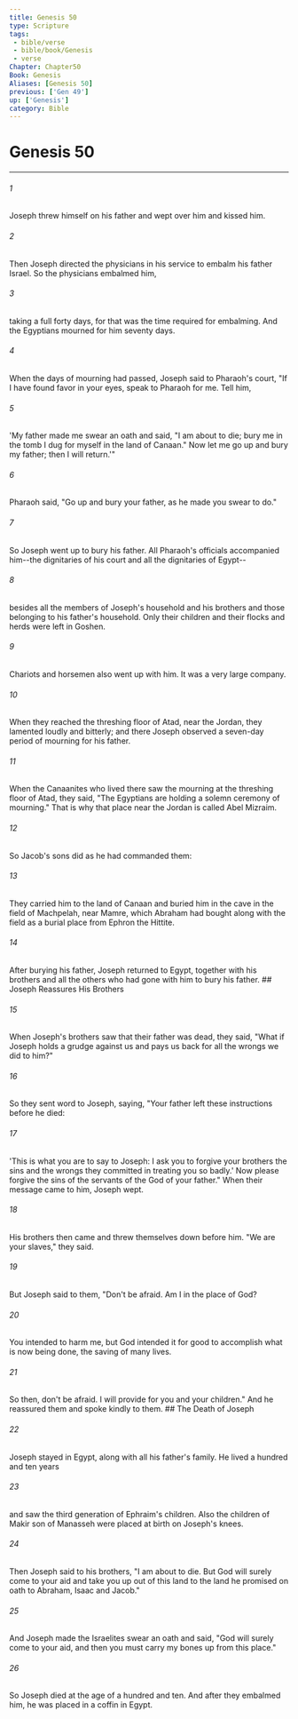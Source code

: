 ```yaml
---
title: Genesis 50
type: Scripture
tags:
 - bible/verse
 - bible/book/Genesis
 - verse
Chapter: Chapter50
Book: Genesis
Aliases: [Genesis 50]
previous: ['Gen 49']
up: ['Genesis']
category: Bible
---
```

# Genesis 50

***


###### 1 
Joseph threw himself on his father and wept over him and kissed him. 

###### 2 
Then Joseph directed the physicians in his service to embalm his father Israel. So the physicians embalmed him, 

###### 3 
taking a full forty days, for that was the time required for embalming. And the Egyptians mourned for him seventy days. 

###### 4 
When the days of mourning had passed, Joseph said to Pharaoh's court, "If I have found favor in your eyes, speak to Pharaoh for me. Tell him, 

###### 5 
'My father made me swear an oath and said, "I am about to die; bury me in the tomb I dug for myself in the land of Canaan." Now let me go up and bury my father; then I will return.'" 

###### 6 
Pharaoh said, "Go up and bury your father, as he made you swear to do." 

###### 7 
So Joseph went up to bury his father. All Pharaoh's officials accompanied him--the dignitaries of his court and all the dignitaries of Egypt-- 

###### 8 
besides all the members of Joseph's household and his brothers and those belonging to his father's household. Only their children and their flocks and herds were left in Goshen. 

###### 9 
Chariots and horsemen also went up with him. It was a very large company. 

###### 10 
When they reached the threshing floor of Atad, near the Jordan, they lamented loudly and bitterly; and there Joseph observed a seven-day period of mourning for his father. 

###### 11 
When the Canaanites who lived there saw the mourning at the threshing floor of Atad, they said, "The Egyptians are holding a solemn ceremony of mourning." That is why that place near the Jordan is called Abel Mizraim. 

###### 12 
So Jacob's sons did as he had commanded them: 

###### 13 
They carried him to the land of Canaan and buried him in the cave in the field of Machpelah, near Mamre, which Abraham had bought along with the field as a burial place from Ephron the Hittite. 

###### 14 
After burying his father, Joseph returned to Egypt, together with his brothers and all the others who had gone with him to bury his father. ## Joseph Reassures His Brothers 

###### 15 
When Joseph's brothers saw that their father was dead, they said, "What if Joseph holds a grudge against us and pays us back for all the wrongs we did to him?" 

###### 16 
So they sent word to Joseph, saying, "Your father left these instructions before he died: 

###### 17 
'This is what you are to say to Joseph: I ask you to forgive your brothers the sins and the wrongs they committed in treating you so badly.' Now please forgive the sins of the servants of the God of your father." When their message came to him, Joseph wept. 

###### 18 
His brothers then came and threw themselves down before him. "We are your slaves," they said. 

###### 19 
But Joseph said to them, "Don't be afraid. Am I in the place of God? 

###### 20 
You intended to harm me, but God intended it for good to accomplish what is now being done, the saving of many lives. 

###### 21 
So then, don't be afraid. I will provide for you and your children." And he reassured them and spoke kindly to them. ## The Death of Joseph 

###### 22 
Joseph stayed in Egypt, along with all his father's family. He lived a hundred and ten years 

###### 23 
and saw the third generation of Ephraim's children. Also the children of Makir son of Manasseh were placed at birth on Joseph's knees. 

###### 24 
Then Joseph said to his brothers, "I am about to die. But God will surely come to your aid and take you up out of this land to the land he promised on oath to Abraham, Isaac and Jacob." 

###### 25 
And Joseph made the Israelites swear an oath and said, "God will surely come to your aid, and then you must carry my bones up from this place." 

###### 26 
So Joseph died at the age of a hundred and ten. And after they embalmed him, he was placed in a coffin in Egypt. 
